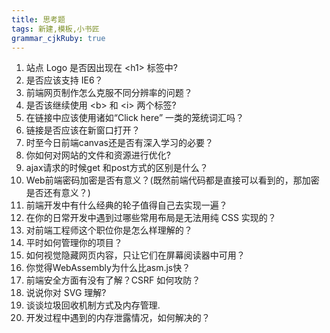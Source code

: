 ```yaml
---
title: 思考题
tags: 新建,模板,小书匠
grammar_cjkRuby: true
---
```



1. 站点 Logo 是否因出现在 \<h1> 标签中?
2. 是否应该支持 IE6？
3. 前端网页制作怎么克服不同分辨率的问题？
4. 是否该继续使用  \<b> 和 \<i> 两个标签?
5. 在链接中应该使用诸如“Click here” 一类的笼统词汇吗？
6. 链接是否应该在新窗口打开？
7. 时至今日前端canvas还是否有深入学习的必要？
8. 你如何对网站的文件和资源进行优化?
9. ajax请求的时候get 和post方式的区别是什么？
10. Web前端密码加密是否有意义？(既然前端代码都是直接可以看到的，那加密是否还有意义？)
11. 前端开发中有什么经典的轮子值得自己去实现一遍？
12. 在你的日常开发中遇到过哪些常用布局是无法用纯 CSS 实现的？
13. 对前端工程师这个职位你是怎么样理解的？
14. 平时如何管理你的项目？
15. 如何视觉隐藏网页内容，只让它们在屏幕阅读器中可用？
16. 你觉得WebAssembly为什么比asm.js快？
17. 前端安全方面有没有了解？CSRF 如何攻防？
18. 说说你对 SVG 理解?
19. 谈谈垃圾回收机制方式及内存管理.
20. 开发过程中遇到的内存泄露情况，如何解决的？
